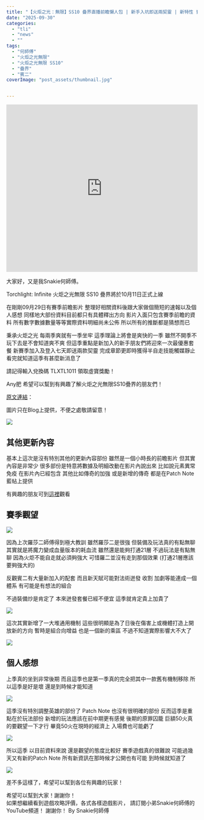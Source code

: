 ```yaml
---
title: "【火炬之光：無限】SS10 疊界直播前瞻懶人包 | 新手入坑即送兩契靈 | 新特性 賓二創想鬼才 連攜體系 | 章節過後解放雙手 全民觸媒靜止 | 魂燭及新神體系 移除 | Torchlight: Infinite"
date: "2025-09-30"
categories:
  - "tli"
  - "news"
  - ""
tags:
  - "何師傅"
  - "火炬之光無限"
  - "火炬之光無限 SS10"
  - "疊界"
  - "賓二"
coverImage: "post_assets/thumbnail.jpg"


---
```


<!-- Embed -->

<iframe width="100%" height="440" src="https://www.youtube.com/embed/eNwhnZpkjZE" 
  title="YouTube video player" frameborder="0" allow="accelerometer; autoplay;
  clipboard-write; encrypted-media; gyroscope; picture-in-picture; web-share"
  referrerpolicy="strict-origin-when-cross-origin" allowfullscreen></iframe>


<!-- Context -->

大家好，又是我Snakie何師傅。

Torchlight: Infinite 火炬之光無限
SS10 疊界將於10月11日正式上線

在剛剛09月29日有賽季前瞻影片
整理好相關資料後跟大家做個簡短的速報以及個人感想
同樣地大部份資料目前都只有具體釋出方向
影片入面只包含賽季前瞻的資料
所有數字數據數量等等實際資料明細尚未公佈
所以所有的推斷都是猜想而已

秉承火炬之光 每兩季爽就有一季坐牢
這季理論上將會是爽快的一季
雖然不開季不玩下去是不會知道爽不爽
但這季重點是新加入的新手朋友們將迎來一次最優惠套餐
新賽季加入及登入七天即送兩款契靈
完成章節更即時獲得半自走技能觸媒靜止
看完就知道這季有甚麼新消息了

請記得輸入兌換碼 TLXTL1011 領取虛寶獎勵！

Any肥 希望可以幫到有興趣了解火炬之光無限SS10疊界的朋友們！


[原文連結](https://on9.games/250930-TLI_SS10_Live/)：  

圖片只在Blog上提供，不便之處敬請留意！

![](post_assets/13.jpg)

## 其他更新內容

基本上這次是沒有特別其他的更新內容部份
雖然是一個小時長的前瞻影片
但其實內容是非常少
很多部份是特意將數據及明細改動在影片內說出來
比如說元素異常免疫 在影片內已經包含
其他比如傳奇的加強
或是新增的傳奇
都是在Patch Note 藍帖上提供

有興趣的朋友可到[這裡](https://torchlight.xd.com/zh-tw/news/single?id=89n09uY5dE8F)觀看

## 賽季觀望

![](post_assets/10.png)  

因為上次羅莎二師傅得到極大教訓
雖然羅莎二是很強 但裝備及玩法真的有點無聊
其實就是將魔力變成血量版本的耗血流
雖然還是能夠打通21層
不過玩法是有點無聊
因為火炬不能自走就必須夠強大
可惜羅二並沒有走到那個效果 (打通21層應該要夠強大的)

反觀賓二有大量新加入的配套
而且新天賦可能對法術迸發 收割 加劇等能連成一個體系
有可能是有想法的組合

不過裝備炒是肯定了 本來迸發套餐已經不便宜
這季就肯定貴上加貴了

![](post_assets/3.png)  

這次其實新增了一大堆通用機制
這些很明顯是為了日後在傷害上或機體打造上開放新的方向
暫時是組合向增益 也是一個新的乘區
不過不知道實際影響大不大了

![](post_assets/12.jpg)  

<!-- Subtitle3 -->
## <u> </u>
  
## 個人感想

上季真的坐到非常後期
而且這季也是第一季真的完全把其中一款舊有機制移除
所以這季是好是壞 還是到時候才能知道

![](post_assets/14.jpg)

這季沒有特別調整英雄的部份了
Patch Note 也沒有很明確的部份
反而這季是重點在於玩法部份
新增的玩法應該在前中期更有感覺
後期的原罪囚籠 巨額50火真的要觀望一下才行
畢竟50火在現時的經濟上 入場費也可能虧了

![](post_assets/16.jpg)

所以這季 以目前資料來說 還是觀望的態度比較好
賽季遊戲真的很難說 可能過幾天又有新的Patch Note
所有新資訊在那時候才公開也有可能
到時候就知道了

![](post_assets/15.jpg)

差不多這樣了，希望可以幫到各位有興趣的玩家！

希望可以幫到大家！謝謝你！	
如果想繼續看到遊戲攻略評價，各式各樣遊戲影片，
請訂閱小弟Snakie何師傅的YouTube頻道！
謝謝你！
By Snakie何師傅


<!-- Post Info
topic:
【火炬之光：無限】SS10 疊界直播前瞻懶人包 | 新手入坑即送兩契靈 | 新特性 賓二 創想鬼才 | 章節過後解放雙手 全民觸媒靜止 | 魂燭及新神體系 移除 | Torchlight: Infinite

本影片文字補完請到以下連結:
https://on9.games/250930-TLI_SS10_Live/

何師傅專屬連結 立即下載享受遊戲！
https://tap.io/Ov9pfuxY

賽季更新內容公告:
https://torchlight.xd.com/zh-tw/news/single?id=89n09uY5dE8F

00:00 – 前言
01:16 – SS10疊界賽季機制
04:18 – 新英雄特性 賓二 創想鬼才
05:28 – 新連攜體系
06:47 – 魂燭系統 移除
08:57 – 迷城契靈補償及異界改動
11:08 – 個人感想




遊戲攻略, 遊戲評價, 遊戲介紹, Snakie, Snakie002, Snakie 何師傅, 何師傅, Game荒精選, POE, 流亡黯道, 火炬之光, Torchlight: infinite, 暗黑破壞神, Diablo, POE2, Last Epoch, 最後紀元, 流亡黯道2,


火炬之光,
火炬之光 SS8,
火炬之光 沙海,
火炬之光 真金,
火炬之光 月女,
火炬之光 拓印,
火炬之光 懶人包,
火炬之光 係金欸,

Torchlight: Infinite ,
Torchlight: Infinite SS8,
Torchlight: Infinite 沙海,
Torchlight: Infinite 真金,
Torchlight: Infinite 月女,
Torchlight: Infinite 拓印,
Torchlight: Infinite 懶人勾,
Torchlight: Infinite 係金欸,


-->


